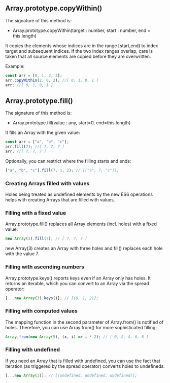 ## Array.prototype.copyWithin()

The signature of this method is:

- Array.prototype.copyWithin(target : number, start : number, end = this.length)

It copies the elements whose indices are in the range [start,end) to index target and subsequent indices. If the two index ranges overlap, care is taken that all source elements are copied before they are overwritten.

Example:

```js
const arr = [0, 1, 2, 3];
arr.copyWithin(2, 0, 2); //[ 0, 1, 0, 1 ]
arr; //[ 0, 1, 0, 1 ]
```

## Array.prototype.fill()

The signature of this method is:

- Array.prototype.fill(value : any, start=0, end=this.length)

It fills an Array with the given value:

```js
const arr = ["a", "b", "c"];
arr.fill(7); //[ 7, 7, 7 ]
arr; //[ 7, 7, 7 ]
```

Optionally, you can restrict where the filling starts and ends:

```js
["a", "b", "c"].fill(7, 1, 2); // [("a", 7, "c")];
```

### Creating Arrays filled with values

Holes being treated as undefined elements by the new ES6 operations helps with creating Arrays that are filled with values.

### Filling with a fixed value

Array.prototype.fill() replaces all Array elements (incl. holes) with a fixed value:

```js
new Array(3).fill(7); // [ 7, 7, 7 ]
```

new Array(3) creates an Array with three holes and fill() replaces each hole with the value 7.

### Filling with ascending numbers

Array.prototype.keys() reports keys even if an Array only has holes. It returns an iterable, which you can convert to an Array via the spread operator:

```js
[...new Array(3).keys()]; // [(0, 1, 2)];
```

### Filling with computed values

The mapping function in the second parameter of Array.from() is notified of holes. Therefore, you can use Array.from() for more sophisticated filling:

```js
Array.from(new Array(5), (x, i) => i * 2); // [ 0, 2, 4, 6, 8 ]
```

### Filling with undefined

If you need an Array that is filled with undefined, you can use the fact that iteration (as triggered by the spread operator) converts holes to undefineds:

```js
[...new Array(3)]; // [(undefined, undefined, undefined)];
```
